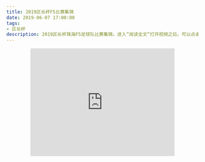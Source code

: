 ```yaml
---
title: 2019区长杯F5比赛集锦
date: 2019-06-07 17:00:00
tags:
- 区长杯
description: 2019区长杯珠海F5足球队比赛集锦。进入“阅读全文“打开视频之后，可以点击全屏观看。
---
```


<center><iframe width="378" height="283.5" src="https://v.qq.com/txp/iframe/player.html?vid=l08812658ut" frameborder="0" allowfullscreen></iframe></center>

